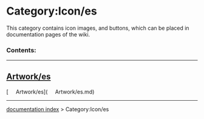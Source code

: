 # Category:Icon/es
This category contains icon images, and buttons, which can be placed in documentation pages of the wiki.

### Contents:

  -------------------------------------
  [Artwork/es](Artwork/es.md)
  -------------------------------------

[<img src="images/Property.png" style="width:16px"> Artwork/es](<img src="images/Property.png" style="width:16px"> Artwork/es.md)

---
[documentation index](../README.md) > Category:Icon/es
